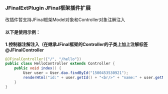 ###  JFinalExtPlugin JFinal框架插件扩展


改插件暂支持JFinal框架Model对象和Controller对象注解注入



#### 以下是使用示例：

**1.控制器注解注入（在继承JFinal框架的Controller的子类上加上注解标签@JFinalController**

```java
@JFinalController({"/", "/hello"})
public class HelloController extends Controller {
    public void index() {
        User user = User.dao.findById("1500453530921");
        renderHtml("id:" + user.getId() + "<br/>" + "name:" + user.getName() + "<br/>" + "age:" + user.getAge());
    }
}


